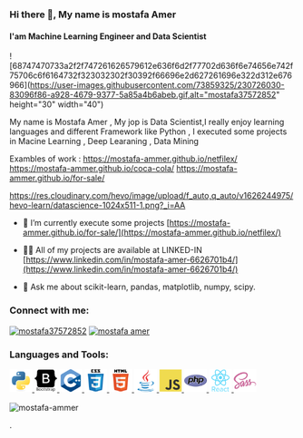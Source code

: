 ### Hi there 👋, My name is mostafa Amer
#### I'am Machine Learning Engineer and Data Scientist
![68747470733a2f2f747261626579612e636f6d2f77702d636f6e74656e742f75706c6f6164732f323032302f30392f66696e2d627261696e322d312e676966](https://user-images.githubusercontent.com/73859325/230726030-83096f86-a928-4679-9377-5a85a4b6abeb.gif,alt="mostafa37572852" height="30" width="40")

My name is Mostafa Amer , My jop is Data Scientist,I really enjoy learning languages and different Framework like Python , I executed some projects in 
Macine Learning , Deep Learaning , Data Mining

Exambles of work :
https://mostafa-ammer.github.io/netfilex/
https://mostafa-ammer.github.io/coca-cola/
https://mostafa-ammer.github.io/for-sale/


https://res.cloudinary.com/hevo/image/upload/f_auto,q_auto/v1626244975/hevo-learn/datascience-1024x511-1.png?_i=AA


- 🔭 I’m currently execute some projects [https://mostafa-ammer.github.io/for-sale/](https://mostafa-ammer.github.io/netfilex/)

- 👨‍💻 All of my projects are available at LINKED-IN [https://www.linkedin.com/in/mostafa-amer-6626701b4/](https://www.linkedin.com/in/mostafa-amer-6626701b4/)

- 💬 Ask me about  scikit-learn, pandas, matplotlib, numpy, scipy.

<h3 align="left">Connect with me:</h3>
<p align="left">
<a href="https://twitter.com/mostafa37572852" target="blank"><img align="center" src="https://raw.githubusercontent.com/rahuldkjain/github-profile-readme-generator/master/src/images/icons/Social/twitter.svg" alt="mostafa37572852" height="30" width="40" /></a>
<a href="https://linkedin.com/in/mostafa amer" target="blank"><img align="center" src="https://raw.githubusercontent.com/rahuldkjain/github-profile-readme-generator/master/src/images/icons/Social/linked-in-alt.svg" alt="mostafa amer" height="30" width="40" /></a>
</p>

<h3 align="left">Languages and Tools:</h3>
<p align="left"> 
  <a href="https://getbootstrap.com" target="_blank" rel="noreferrer">
  <img src="https://raw.githubusercontent.com/devicons/devicon/master/icons/python/python-original.svg" alt="bootstrap" width="40" height="40"/> </a> 
  <a href="https://www.w3schools.com/cpp/" target="_blank" rel="noreferrer"> 
  <img src="https://raw.githubusercontent.com/devicons/devicon/master/icons/bootstrap/bootstrap-plain-wordmark.svg" alt="bootstrap" width="40" height="40"/> </a> <a href="https://www.w3schools.com/cpp/" target="_blank" rel="noreferrer"> <img src="https://raw.githubusercontent.com/devicons/devicon/master/icons/cplusplus/cplusplus-original.svg" alt="cplusplus" width="40" height="40"/> </a> <a href="https://www.w3schools.com/css/" target="_blank" rel="noreferrer"> <img src="https://raw.githubusercontent.com/devicons/devicon/master/icons/css3/css3-original-wordmark.svg" alt="css3" width="40" height="40"/> </a> <a href="https://www.w3.org/html/" target="_blank" rel="noreferrer"> <img src="https://raw.githubusercontent.com/devicons/devicon/master/icons/html5/html5-original-wordmark.svg" alt="html5" width="40" height="40"/> </a> <a href="https://www.java.com" target="_blank" rel="noreferrer"> <img src="https://raw.githubusercontent.com/devicons/devicon/master/icons/java/java-original.svg" alt="java" width="40" height="40"/> </a> <a href="https://developer.mozilla.org/en-US/docs/Web/JavaScript" target="_blank" rel="noreferrer"> <img src="https://raw.githubusercontent.com/devicons/devicon/master/icons/javascript/javascript-original.svg" alt="javascript" width="40" height="40"/> </a> <a href="https://www.php.net" target="_blank" rel="noreferrer"> <img src="https://raw.githubusercontent.com/devicons/devicon/master/icons/php/php-original.svg" alt="php" width="40" height="40"/> </a> <a href="https://reactjs.org/" target="_blank" rel="noreferrer"> <img src="https://raw.githubusercontent.com/devicons/devicon/master/icons/react/react-original-wordmark.svg" alt="react" width="40" height="40"/> </a> <a href="https://sass-lang.com" target="_blank" rel="noreferrer"> <img src="https://raw.githubusercontent.com/devicons/devicon/master/icons/sass/sass-original.svg" alt="sass" width="40" height="40"/> </a> </p>

<p><img align="center" src="https://github-readme-stats.vercel.app/api/top-langs?username=mostafa-ammer&show_icons=true&locale=en&layout=compact" alt="mostafa-ammer" /></p>





. 




